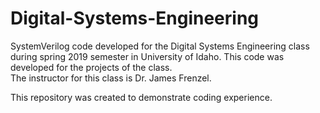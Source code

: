 # Digital-Systems-Engineering
SystemVerilog code developed for the Digital Systems Engineering class during spring 2019 semester in University of Idaho.
This code was developed for the projects of the class.  
The instructor for this class is Dr. James Frenzel.

This repository was created to demonstrate coding experience.
